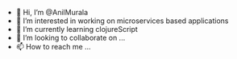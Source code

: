 - 👋 Hi, I’m @AnilMurala
- 👀 I’m interested in working on microservices based applications
- 🌱 I’m currently learning clojureScript
- 💞️ I’m looking to collaborate on ...
- 📫 How to reach me ...

<!---
AnilMurala/AnilMurala is a ✨ special ✨ repository because its `README.md` (this file) appears on your GitHub profile.
You can click the Preview link to take a look at your changes.
--->
